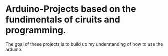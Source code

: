 # Arduino-Projects based on the fundimentals of ciruits and programming.
The goal of these projects is to build up my understanding of how to use the arduino.
